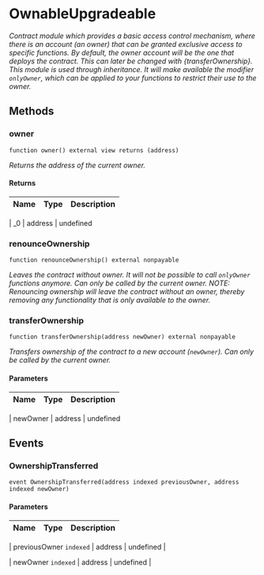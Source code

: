 # OwnableUpgradeable











*Contract module which provides a basic access control mechanism, where there is an account (an owner) that can be granted exclusive access to specific functions. By default, the owner account will be the one that deploys the contract. This can later be changed with {transferOwnership}. This module is used through inheritance. It will make available the modifier `onlyOwner`, which can be applied to your functions to restrict their use to the owner.*



## Methods


### owner


```solidity
function owner() external view returns (address)

```




*Returns the address of the current owner.*





#### Returns

| Name | Type | Description |
|---|---|---|

| _0 | address | undefined





### renounceOwnership


```solidity
function renounceOwnership() external nonpayable

```




*Leaves the contract without owner. It will not be possible to call `onlyOwner` functions anymore. Can only be called by the current owner. NOTE: Renouncing ownership will leave the contract without an owner, thereby removing any functionality that is only available to the owner.*






### transferOwnership


```solidity
function transferOwnership(address newOwner) external nonpayable

```




*Transfers ownership of the contract to a new account (`newOwner`). Can only be called by the current owner.*



#### Parameters

| Name | Type | Description |
|---|---|---|

| newOwner | address | undefined










## Events


### OwnershipTransferred


```solidity
event OwnershipTransferred(address indexed previousOwner, address indexed newOwner)

```








#### Parameters

| Name | Type | Description |
|---|---|---|

| previousOwner `indexed` | address | undefined |

| newOwner `indexed` | address | undefined |








